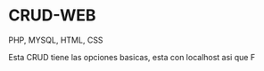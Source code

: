 # CRUD-WEB
PHP, MYSQL, HTML, CSS

Esta CRUD tiene las opciones basicas, esta con localhost asi que F 
